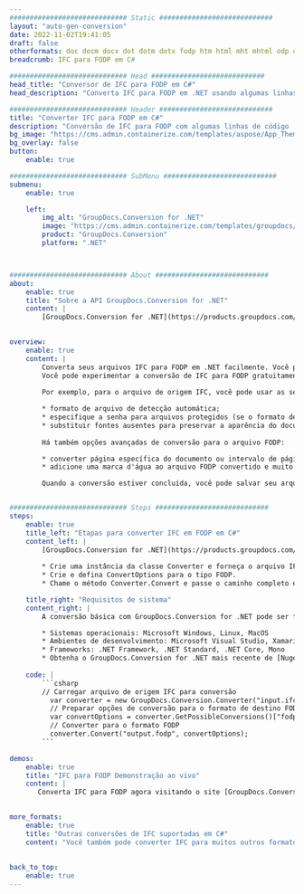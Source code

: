 ```yaml
---
############################# Static ############################
layout: "auto-gen-conversion"
date: 2022-11-02T19:41:05
draft: false
otherformats: doc docm docx dot dotm dotx fodp htm html mht mhtml odp odt otp pot potm potx pps ppsm ppsx ppt pptm pptx rtf
breadcrumb: IFC para FODP em C#

############################# Head ############################
head_title: "Conversor de IFC para FODP em C#"
head_description: "Converta IFC para FODP em .NET usando algumas linhas de código. Use a API de conversão de documentos do GroupDocs para converter mais de 160 formatos de arquivo."

############################# Header ############################
title: "Converter IFC para FODP em C#"
description: "Conversão de IFC para FODP com algumas linhas de código .NET"
bg_image: "https://cms.admin.containerize.com/templates/aspose/App_Themes/V3/images/bg/header1.png"
bg_overlay: false
button:
    enable: true

############################# SubMenu ############################
submenu:
    enable: true

    left:
        img_alt: "GroupDocs.Conversion for .NET"
        image: "https://cms.admin.containerize.com/templates/groupdocs/images/product-logos/90x90-noborder/groupdocs-conversion-net.png"
        product: "GroupDocs.Conversion"
        platform: ".NET"



############################# About ############################
about:
    enable: true
    title: "Sobre a API GroupDocs.Conversion for .NET"
    content: |
        [GroupDocs.Conversion for .NET](https://products.groupdocs.com/conversion/net/) pode ser usado para converter Microsoft Word, Excel, PowerPoint, PDF, Visio e outros formatos. GroupDocs.Conversion é uma API independente que é adequada para sistemas internos e de back-end onde é necessário alto desempenho. Não depende de nenhum software como Microsoft ou Open Office.
    

overview:
    enable: true
    content: |
        Converta seus arquivos IFC para FODP em .NET facilmente. Você pode usar apenas algumas linhas de código C# em qualquer plataforma de sua escolha, como - Windows, Linux, macOS.
        Você pode experimentar a conversão de IFC para FODP gratuitamente e avaliar a qualidade dos resultados da conversão. Juntamente com cenários de conversão de arquivo simples, você pode tentar opções mais avançadas para carregar o arquivo de origem IFC e para salvar o resultado de saída FODP. 
        
        Por exemplo, para o arquivo de origem IFC, você pode usar as seguintes opções de carregamento:

        * formato de arquivo de detecção automática;
        * especifique a senha para arquivos protegidos (se o formato de arquivo suportar);
        * substituir fontes ausentes para preservar a aparência do documento.
        
        Há também opções avançadas de conversão para o arquivo FODP:

        * converter página específica do documento ou intervalo de páginas;
        * adicione uma marca d'água ao arquivo FODP convertido e muito mais.

        Quando a conversão estiver concluída, você pode salvar seu arquivo FODP no caminho do arquivo local ou em qualquer armazenamento de terceiros, como FTP, Amazon S3, Google Drive, Dropbox etc. Observe - para converter IFC para {{ TO}} não há necessidade de nenhum software adicional instalado - como MS Office, Open Office, Adobe Acrobat Reader etc.


############################# Steps ############################
steps:
    enable: true
    title_left: "Etapas para converter IFC em FODP em C#"
    content_left: |
        [GroupDocs.Conversion for .NET](https://products.groupdocs.com/conversion/net/) torna mais fácil para os desenvolvedores converter um arquivo IFC para FODP com algumas linhas de código.
        
        * Crie uma instância da classe Converter e forneça o arquivo IFC com o caminho completo
        * Crie e defina ConvertOptions para o tipo FODP.
        * Chame o método Converter.Convert e passe o caminho completo e o formato (FODP) como parâmetro

    title_right: "Requisitos de sistema"
    content_right: |
        A conversão básica com GroupDocs.Conversion for .NET pode ser feita em apenas algumas etapas simples. Nossas APIs são suportadas em todas as principais plataformas e sistemas operacionais. Antes de executar o código abaixo, certifique-se de ter os seguintes pré-requisitos instalados em seu sistema.

        * Sistemas operacionais: Microsoft Windows, Linux, MacOS
        * Ambientes de desenvolvimento: Microsoft Visual Studio, Xamarin, MonoDevelop
        * Frameworks: .NET Framework, .NET Standard, .NET Core, Mono
        * Obtenha o GroupDocs.Conversion for .NET mais recente de [Nuget](https://www.nuget.org/packages/groupdocs.conversion)
         
    code: |
        ```csharp    
        // Carregar arquivo de origem IFC para conversão
          var converter = new GroupDocs.Conversion.Converter("input.ifc");
          // Preparar opções de conversão para o formato de destino FODP
          var convertOptions = converter.GetPossibleConversions()["fodp"].ConvertOptions;
          // Converter para o formato FODP
          converter.Convert("output.fodp", convertOptions);
        ```

demos:
    enable: true
    title: "IFC para FODP Demonstração ao vivo"
    content: |
       Converta IFC para FODP agora visitando o site [GroupDocs.Conversion App](https://products.groupdocs.app/conversion/family). A demonstração online tem as seguintes vantagens
          

more_formats:
    enable: true
    title: "Outras conversões de IFC suportadas em C#"
    content: "Você também pode converter IFC para muitos outros formatos de arquivo. Por favor, veja a lista abaixo."
       
       
back_to_top:
    enable: true
---
```


